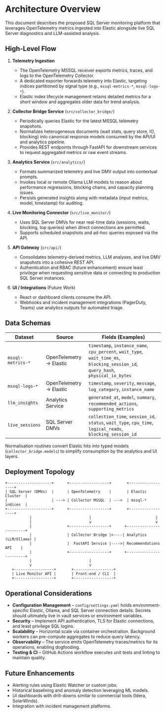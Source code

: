 # Architecture Overview

This document describes the proposed SQL Server monitoring platform that leverages OpenTelemetry metrics ingested into Elastic alongside live SQL Server diagnostics and LLM-assisted analysis.

## High-Level Flow

1. **Telemetry Ingestion**
   - The OpenTelemetry MSSQL receiver exports metrics, traces, and logs to the OpenTelemetry Collector.
   - A dedicated exporter forwards telemetry into Elastic, targeting indices partitioned by signal type (e.g., `mssql-metrics-*`, `mssql-logs-*`).
   - Elastic index lifecycle management retains detailed metrics for a short window and aggregates older data for trend analysis.

2. **Collector Bridge Service** (`src/collector_bridge/`)
   - Periodically queries Elastic for the latest MSSQL telemetry snapshots.
   - Normalizes heterogeneous documents (wait stats, query store, IO, blocking) into canonical response models consumed by the API/UI and analytics pipeline.
   - Provides REST endpoints through FastAPI for downstream services to request aggregated metrics or raw event streams.

3. **Analytics Service** (`src/analytics/`)
   - Formats summarized telemetry and live DMV output into contextual prompts.
   - Invokes local or remote Ollama LLM models to reason about performance regressions, blocking chains, and capacity planning issues.
   - Persists generated insights along with metadata (input metrics, model, timestamp) for auditing.

4. **Live Monitoring Connector** (`src/live_monitor/`)
   - Uses SQL Server DMVs for near real-time data (sessions, waits, blocking, top queries) when direct connections are permitted.
   - Supports scheduled snapshots and ad-hoc queries exposed via the API.

5. **API Gateway** (`src/api/`)
   - Consolidates telemetry-derived metrics, LLM analyses, and live DMV snapshots into a cohesive REST API.
   - Authentication and RBAC (future enhancement) ensure least privilege when requesting sensitive data or connecting to production SQL Server instances.

6. **UI / Integrations** (Future Work)
   - React or dashboard clients consume the API.
   - Webhooks and incident management integrations (PagerDuty, Teams) use analytics outputs for automated triage.

## Data Schemas

| Dataset | Source | Fields (Examples) |
|---------|--------|-------------------|
| `mssql-metrics-*` | OpenTelemetry → Elastic | `timestamp`, `instance_name`, `cpu_percent`, `wait_type`, `wait_time_ms`, `blocking_session_id`, `query_hash`, `physical_io_bytes` |
| `mssql-logs-*` | OpenTelemetry → Elastic | `timestamp`, `severity`, `message`, `log_category`, `instance_name` |
| `llm_insights` | Analytics Service | `generated_at`, `model`, `summary`, `recommended_actions`, `supporting_metrics` |
| `live_sessions` | SQL Server DMVs | `collection_time`, `session_id`, `status`, `wait_type`, `cpu_time`, `logical_reads`, `blocking_session_id` |

Normalisation routines convert Elastic hits into typed models (`collector_bridge.models`) to simplify consumption by the analytics and UI layers.

## Deployment Topology

```
+--------------------+      +------------------+       +------------------+
| SQL Server (DMVs)  |      | OpenTelemetry    |       | Elastic Cluster  |
|                    | ---> | Collector MSSQL  | --->  | mssql-* indices  |
+--------------------+      +------------------+       +------------------+
           |                          |                             |
           |                          v                             v
           |                +------------------+      +------------------------+
           |                | Collector Bridge |<----| Analytics (LLM/Ollama) |
           |                |  FastAPI Service |---->| Recommendations API    |
           |                +------------------+      +------------------------+
           |                          |
           v                          v
   +------------------+       +------------------+
   | Live Monitor API |       | Front-end / CLI  |
   +------------------+       +------------------+
```

## Operational Considerations

- **Configuration Management** – `config/settings.yaml` holds environment-specific Elastic, Ollama, and SQL Server connection details. Secrets should ultimately live in vault services or environment variables.
- **Security** – Implement API authentication, TLS for Elastic connections, and least privilege SQL logins.
- **Scalability** – Horizontal scale via container orchestration. Background workers can pre-compute aggregates to reduce query latency.
- **Observability** – The service emits OpenTelemetry traces/metrics for its operations, enabling dogfooding.
- **Testing & CI** – GitHub Actions workflow executes unit tests and linting to maintain quality.

## Future Enhancements

- Alerting rules using Elastic Watcher or custom jobs.
- Historical baselining and anomaly detection leveraging ML models.
- UI dashboards with drill-downs similar to commercial tools (Idera, SolarWinds).
- Integration with incident management platforms.
